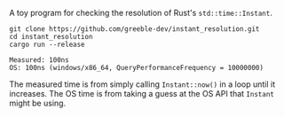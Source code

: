 A toy program for checking the resolution of Rust's `std::time::Instant`.

```
git clone https://github.com/greeble-dev/instant_resolution.git
cd instant_resolution
cargo run --release

Measured: 100ns
OS: 100ns (windows/x86_64, QueryPerformanceFrequency = 10000000)
```

The measured time is from simply calling `Instant::now()` in a loop until it
increases. The OS time is from taking a guess at the OS API that `Instant` might 
be using.
